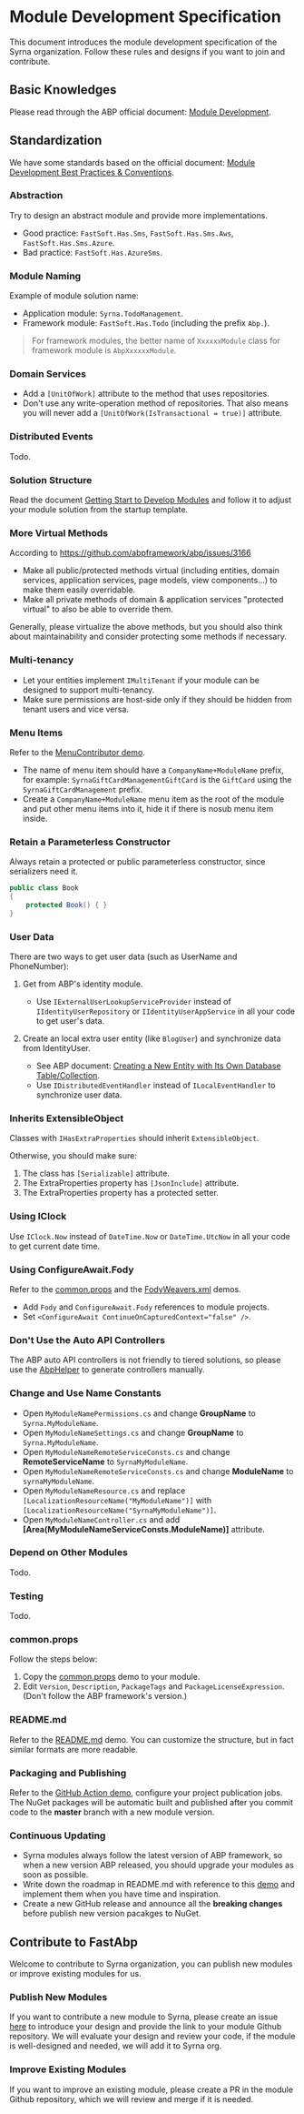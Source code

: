 # Module Development Specification

This document introduces the module development specification of the Syrna organization. Follow these rules and designs if you want to join and contribute.

## Basic Knowledges

Please read through the ABP official document: [Module Development](https://docs.abp.io/en/abp/latest/Module-Development-Basics).

## Standardization

We have some standards based on the official document: [Module Development Best Practices & Conventions](https://docs.abp.io/en/abp/latest/Best-Practices/Index).

### Abstraction

Try to design an abstract module and provide more implementations.
* Good practice: `FastSoft.Has.Sms`, `FastSoft.Has.Sms.Aws`, `FastSoft.Has.Sms.Azure`.
* Bad practice: `FastSoft.Has.AzureSms`.

### Module Naming

Example of module solution name:
* Application module: `Syrna.TodoManagement`.
* Framework module: `FastSoft.Has.Todo` (including the prefix `Abp.`).
> For framework modules, the better name of `XxxxxxModule` class for framework module is `AbpXxxxxxModule`.

### Domain Services

* Add a `[UnitOfWork]` attribute to the method that uses repositories.
* Don't use any write-operation method of repositories. That also means you will never add a `[UnitOfWork(IsTransactional = true)]` attribute.

### Distributed Events

Todo.

### Solution Structure

Read the document [Getting Start to Develop Modules](https://github.com/Syrna/SyrnaGuide/blob/master/docs/Getting-Start-to-Develop-Modules.md) and follow it to adjust your module solution from the startup template.

### More Virtual Methods

According to https://github.com/abpframework/abp/issues/3166

* Make all public/protected methods virtual (including entities, domain services, application services, page models, view components...) to make them easily overridable.
* Make all private methods of domain & application services "protected virtual" to also be able to override them.

Generally, please virtualize the above methods, but you should also think about maintainability and consider protecting some methods if necessary.

### Multi-tenancy

* Let your entities implement `IMultiTenant` if your module can be designed to support multi-tenancy.
* Make sure permissions are host-side only if they should be hidden from tenant users and vice versa.

### Menu Items

Refer to the [MenuContributor demo](https://github.com/Syrna/GiftCardManagement/blob/master/src/Syrna.GiftCardManagement.Web/GiftCardManagementMenuContributor.cs).

* The name of menu item should have a `CompanyName+ModuleName` prefix, for example: `SyrnaGiftCardManagementGiftCard` is the `GiftCard` using the `SyrnaGiftCardManagement` prefix.
* Create a `CompanyName+ModuleName` menu item as the root of the module and put other menu items into it, hide it if there is nosub menu item inside.

### Retain a Parameterless Constructor

Always retain a protected or public parameterless constructor, since serializers need it.

```c#
public class Book
{
    protected Book() { }
}
```

### User Data

There are two ways to get user data (such as UserName and PhoneNumber):

1. Get from ABP's identity module.

    * Use `IExternalUserLookupServiceProvider` instead of `IIdentityUserRepository` or `IIdentityUserAppService` in all your code to get user's data.

2. Create an local extra user entity (like `BlogUser`) and synchronize data from IdentityUser.

    * See ABP document: [Creating a New Entity with Its Own Database Table/Collection](https://docs.abp.io/en/abp/latest/Customizing-Application-Modules-Extending-Entities#creating-a-new-entity-with-its-own-database-table-collection).
    * Use `IDistributedEventHandler` instead of `ILocalEventHandler` to synchronize user data.

### Inherits ExtensibleObject

Classes with `IHasExtraProperties` should inherit `ExtensibleObject`.

Otherwise, you should make sure:
   1. The class has `[Serializable]` attribute.
   2. The ExtraProperties property has `[JsonInclude]` attribute.
   3. The ExtraProperties property has a protected setter.

### Using IClock

Use `IClock.Now` instead of `DateTime.Now` or `DateTime.UtcNow` in all your code to get current date time.

### Using ConfigureAwait.Fody

Refer to the [common.props](https://github.com/Syrna/PrivateMessaging/blob/master/common.props) and the [FodyWeavers.xml](https://github.com/Syrna/PrivateMessaging/blob/master/src/Syrna.PrivateMessaging.Domain/FodyWeavers.xml) demos.

* Add `Fody` and `ConfigureAwait.Fody` references to module projects.
* Set `<ConfigureAwait ContinueOnCapturedContext="false" />`.

### Don't Use the Auto API Controllers

The ABP auto API controllers is not friendly to tiered solutions, so please use the [AbpHelper](https://github.com/Syrna/AbpHelper.GUI/blob/master/doc/AbpHelper-CLI/Generate-Controller-Code/Usage.md) to generate controllers manually.

### Change and Use Name Constants

* Open `MyModuleNamePermissions.cs` and change **GroupName** to `Syrna.MyModuleName`.
* Open `MyModuleNameSettings.cs` and change **GroupName** to `Syrna.MyModuleName`.
* Open `MyModuleNameRemoteServiceConsts.cs` and change **RemoteServiceName** to `SyrnaMyModuleName`.
* Open `MyModuleNameRemoteServiceConsts.cs` and change **ModuleName** to `syrnaMyModuleName`.
* Open `MyModuleNameResource.cs` and replace `[LocalizationResourceName("MyModuleName")]` with `[LocalizationResourceName("SyrnaMyModuleName")]`.
* Open `MyModuleNameController.cs` and add **[Area(MyModuleNameServiceConsts.ModuleName)]** attribute.

### Depend on Other Modules

Todo.

### Testing

Todo.

### common.props

Follow the steps below:
1. Copy the [common.props](https://github.com/Syrna/FileManagement/blob/master/common.props) demo to your module.
1. Edit `Version`, `Description`, `PackageTags` and `PackageLicenseExpression`. (Don't follow the ABP framework's version.)

### README.md

Refer to the [README.md](https://github.com/Syrna/FileManagement/blob/master/README.md) demo. You can customize the structure, but in fact similar formats are more readable.

### Packaging and Publishing

Refer to the [GitHub Action demo](https://github.com/Syrna/FileManagement/tree/master/.github/workflows/publish.yml), configure your project publication jobs. The NuGet packages will be automatic built and published after you commit code to the **master** branch with a new module version.

### Continuous Updating

* Syrna modules always follow the latest version of ABP framework, so when a new version ABP released, you should upgrade your modules as soon as possible.
* Write down the roadmap in README.md with reference to this [demo](https://github.com/Syrna/FileManagement/blob/master/docs/README.md#road-map) and implement them when you have time and inspiration.
* Create a new GitHub release and announce all the **breaking changes** before publish new version pacakges to NuGet.

## Contribute to FastAbp

Welcome to contribute to Syrna organization, you can publish new modules or improve existing modules for us.

### Publish New Modules

If you want to contribute a new module to Syrna, please create an issue [here](https://github.com/Syrna/SyrnaGuide/issues) to introduce your design and provide the link to your module Github repository. We will evaluate your design and review your code, if the module is well-designed and needed, we will add it to Syrna org.

### Improve Existing Modules

If you want to improve an existing module, please create a PR in the module Github repository, which we will review and merge if it is needed.
